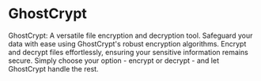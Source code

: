 # GhostCrypt
GhostCrypt: A versatile file encryption and decryption tool. Safeguard your data with ease using GhostCrypt's robust encryption algorithms. Encrypt and decrypt files effortlessly, ensuring your sensitive information remains secure. Simply choose your option - encrypt or decrypt - and let GhostCrypt handle the rest. 
